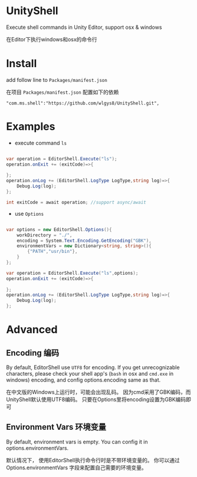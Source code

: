 # UnityShell

Execute shell commands in Unity Editor, support osx & windows

在Editor下执行windows和osx的命令行


# Install 

add follow line to `Packages/manifest.json`

在项目 `Packages/manifest.json` 配置如下的依赖

    "com.ms.shell":"https://github.com/wlgys8/UnityShell.git",

# Examples

- execute command  `ls`

``` csharp

var operation = EditorShell.Execute("ls");
operation.onExit += (exitCode)=>{
    
};
operation.onLog += (EditorShell.LogType LogType,string log)=>{
    Debug.Log(log);
};

int exitCode = await operation; //support async/await
```

* use `Options`

``` csharp

var options = new EditorShell.Options(){
    workDirectory = "./",
    encoding = System.Text.Encoding.GetEncoding("GBK"), 
    environmentVars = new Dictionary<string, string>(){
        {"PATH","usr/bin"},
    }
};

var operation = EditorShell.Execute("ls",options);
operation.onExit += (exitCode)=>{
    
};
operation.onLog += (EditorShell.LogType LogType,string log)=>{
    Debug.Log(log);
};  

```  

# Advanced

## Encoding 编码

By default, EditorShell use `UTF8` for encoding. If you get unrecognizable characters, please check your shell app's (`bash` in osx and `cmd.exe` in windows) encoding, and config options.encoding same as that.

在中文版的Windows上运行时，可能会出现乱码。 因为cmd采用了GBK编码，而UnityShell默认使用UTF8编码。 只要在Options里将encoding设置为GBK编码即可


## Environment Vars 环境变量

By default, environment vars is empty. You can config it in options.environmentVars.

默认情况下， 使用EditorShell执行命令行时是不带环境变量的。 你可以通过Options.environmentVars 字段来配置自己需要的环境变量。


